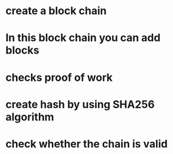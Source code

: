 # create a block chain 
# In this block chain you can add blocks
# checks proof of work
# create hash by using SHA256 algorithm
# check whether the chain is valid

